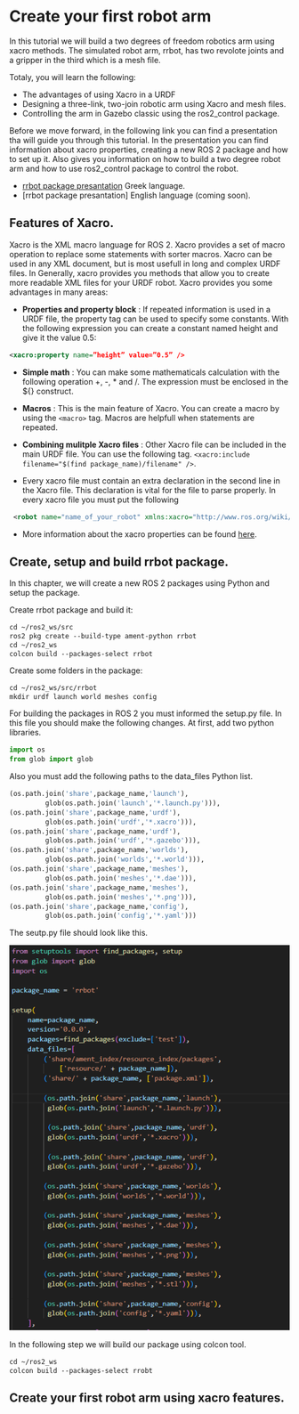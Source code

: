 # Create your first robot arm
In this tutorial we will build a two degrees of freedom robotics arm using xacro methods. The simulated robot arm, rrbot, has two revolote joints and a gripper in the third which is a mesh file. 

Totaly, you will learn the following:
- The advantages of using Xacro in a URDF
- Designing a three-link, two-join robotic arm using Xacro and mesh files.
- Controlling the arm in Gazebo classic using the ros2_control package. 

Before we move forward, in the following link you can find a presentation tha will guide you through this tutorial. In the presentation you can find information about xacro properties, creating a new ROS 2 package and how to set up it. Also gives you information on how to build a two degree robot arm and how to use ros2_control package to control the robot.

- [rrbot package presantation](https://docs.google.com/presentation/d/1dzuV5KVsP0y9m2f1q3UD7XVk2-SVqx-K/edit?usp=drive_web&ouid=106628092038381749227&rtpof=true) Greek language.
- [rrbot package presantation] English language (coming soon).

## Features of Xacro. 
Xacro is the XML macro language for ROS 2. Xacro provides a set of macro operation to replace some statements with sorter macros. Xacro can be used in any XML document, but is most usefull in long and complex URDF files. In Generally, xacro provides you methods that allow you to create more readable XML files for your URDF robot. 
Xacro provides you some advantages in many areas:
- **Properties and property block** : If repeated information is used in a URDF file, the property tag can be used to specify some constants. With the following expression you can create a constant named height and give it the value 0.5:
``` xml 
<xacro:property name=”height” value=”0.5” />
```
- **Simple math** : You can make some mathematicals calculation with the following operation +, -, * and /. The expression must be enclosed in the ${} construct. 

- **Macros** : This is the main feature of Xacro. You can create a macro by using the `<macro>` tag. Macros are helpfull when statements are repeated. 

- **Combining mulitple Xacro files** : Other Xacro file can be included in the main URDF file. You can use the following tag. `<xacro:include filename="$(find package_name)/filename" />`.

- Every xacro file must contain an extra declaration in the second line in the Xacro file. This declaration is vital for the file to parse properly. In every xacro file you must put the following
```xml
 <robot name="name_of_your_robot" xmlns:xacro="http://www.ros.org/wiki/xacro">
```

- More information about the xacro properties can be found [here](http://wiki.ros.org/xacro).

## Create, setup and build rrbot package. 

In this chapter, we will create a new ROS 2 packages using Python and setup the package.

Create rrbot package and build it:
```
cd ~/ros2_ws/src
ros2 pkg create --build-type ament-python rrbot
cd ~/ros2_ws
colcon build --packages-select rrbot
```

Create some folders in the package:
```
cd ~/ros2_ws/src/rrbot
mkdir urdf launch world meshes config
```

For building the packages in ROS 2 you must informed the setup.py file. In  this file you should make the following changes. At first, add two python libraries. 
``` py
import os
from glob import glob 
``` 
Also you must add the following paths to the data_files Python list.
```py
(os.path.join('share',package_name,'launch'),
         glob(os.path.join('launch','*.launch.py'))),
(os.path.join('share',package_name,'urdf'),
         glob(os.path.join('urdf','*.xacro'))),
(os.path.join('share',package_name,'urdf'),
         glob(os.path.join('urdf','*.gazebo'))),
(os.path.join('share',package_name,'worlds'),
         glob(os.path.join('worlds','*.world'))),
(os.path.join('share',package_name,'meshes'),
         glob(os.path.join('meshes','*.dae'))),
(os.path.join('share',package_name,'meshes'),
         glob(os.path.join('meshes','*.png'))),
(os.path.join('share',package_name,'config'),
         glob(os.path.join('config','*.yaml')))
```
The seutp.py file should look like this.

![Poll Mockup](./images/image1.png)

In the following step we will build our package using colcon tool.
```
cd ~/ros2_ws
colcon build --packages-select rrobt
```

## Create your first robot arm using xacro features.

